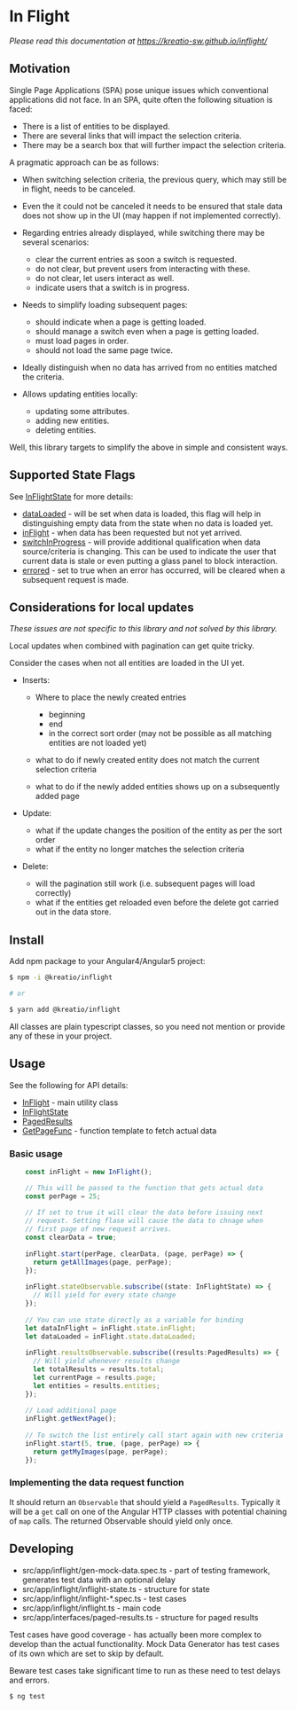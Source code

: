 # In Flight

*Please read this documentation at https://kreatio-sw.github.io/inflight/*

## Motivation

Single Page Applications (SPA) pose unique issues which conventional applications did not face.
In an SPA, quite often the following situation is faced:

- There is a list of entities to be displayed.
- There are several links that will impact the selection criteria.
- There may be a search box that will further impact the selection criteria.

A pragmatic approach can be as follows: 

- When switching selection criteria, the previous query, which may still be
  in flight, needs to be canceled.
- Even the it could not be canceled it needs to be ensured that stale data
  does not show up in the UI (may happen if not implemented correctly).
- Regarding entries already displayed, while switching there may be several scenarios:

    - clear the current entries as soon a switch is requested.
    - do not clear, but prevent users from interacting with these.
    - do not clear, let users interact as well.
    - indicate users that a switch is in progress.

- Needs to simplify loading subsequent pages:

    - should indicate when a page is getting loaded.
    - should manage a switch even when a page is getting loaded.
    - must load pages in order.
    - should not load the same page twice.

- Ideally distinguish when no data has arrived from no entities matched the criteria.

- Allows updating entities locally:

    - updating some attributes.
    - adding new entities.
    - deleting entities.

Well, this library targets to simplify the above in simple and consistent ways.

## Supported State Flags

See [InFlightState](classes/InFlightState.html) for more details:

- [dataLoaded](classes/InFlightState.html#dataLoaded) - will be set 
 when data is loaded, this flag will help in
 distinguishing empty data from the state when no data is
 loaded yet.
- [inFlight](classes/InFlightState.html#inFlight) - when data 
 has been requested but not yet arrived.
- [switchInProgress](classes/InFlightState.html#switchInProgress) - will
 provide additional
 qualification when data source/criteria is changing.
 This can be used to indicate the user that current data
 is stale or even putting a glass panel to block
 interaction.
- [errored](classes/InFlightState.html#errored) - set to true when an error has occurred,
 will be cleared when a subsequent request is made.

## Considerations for local updates

*These issues are not specific to this library and not solved by
this library.*

Local updates when combined with pagination can get quite tricky.


Consider the cases when not all entities are loaded in the UI yet.

- Inserts:

    - Where to place the newly created entries
        - beginning
        - end
        - in the correct sort order (may not be possible as all
          matching entities are not loaded yet)
            
    - what to do if newly created entity does not match the current
      selection criteria
    
    - what to do if the newly added entities shows up on a subsequently added page

- Update:

    - what if the update changes the position of the entity as per the sort order
    - what if the entity no longer matches the selection criteria

- Delete:

    - will the pagination still work (i.e. subsequent pages will load correctly)
    - what if the entities get reloaded even before the delete got carried out in
      the data store.

## Install

Add npm package to your Angular4/Angular5 project:

```bash
$ npm -i @kreatio/inflight

# or

$ yarn add @kreatio/inflight
```

All classes are plain typescript classes, so you need not mention or provide any of these
in your project.

## Usage

See the following for API details:

- [InFlight](classes/InFlight.html) - main utility class
- [InFlightState](classes/InFlightState.html)
- [PagedResults](classes/PagedResults.html)
- [GetPageFunc](interfaces/GetPageFunc.html) - function template to fetch actual data

### Basic usage

```typescript
    const inFlight = new InFlight();

    // This will be passed to the function that gets actual data
    const perPage = 25;
    
    // If set to true it will clear the data before issuing next
    // request. Setting flase will cause the data to chnage when
    // first page of new request arrives.
    const clearData = true;
    
    inFlight.start(perPage, clearData, (page, perPage) => {
      return getAllImages(page, perPage);
    });
    
    inFlight.stateObservable.subscribe((state: InFlightState) => {
      // Will yield for every state change
    });
    
    // You can use state directly as a variable for binding
    let dataInFlight = inFlight.state.inFlight;
    let dataLoaded = inFlight.state.dataLoaded;
    
    inFlight.resultsObservable.subscribe((results:PagedResults) => {
      // Will yield whenever results change
      let totalResults = results.total;
      let currentPage = results.page;
      let entities = results.entities;
    });
    
    // Load additional page
    inFlight.getNextPage();
    
    // To switch the list entirely call start again with new criteria
    inFlight.start(5, true, (page, perPage) => {
      return getMyImages(page, perPage);
    });
```

### Implementing the data request function

It should return an `Observable` that should yield a `PagedResults`.
Typically it will be a `get` call on one of the Angular HTTP  classes
with potential chaining of `map` calls. The returned Observable should
yield only once.              

## Developing

- src/app/inflight/gen-mock-data.spec.ts - part of testing framework, generates
  test data with an optional delay
- src/app/inflight/inflight-state.ts - structure for state
- src/app/inflight/inflight-*.spec.ts - test cases
- src/app/inflight/inflight.ts - main code
- src/app/interfaces/paged-results.ts - structure for paged results

Test cases have good coverage - has actually been more complex to develop than the
actual functionality. Mock Data Generator has test cases of its own which
are set to skip by default.

Beware test cases take significant time to run as these need to test delays
and errors.

```
$ ng test
```

